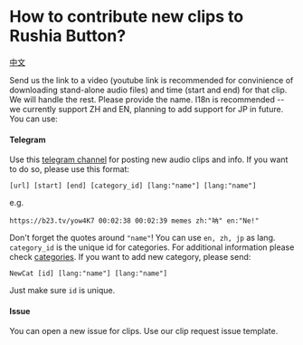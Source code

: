 # How to contribute new clips to Rushia Button?
[中文](https://github.com/Rushia-cn/Rushia-button/blob/master/Contribute.md)

Send us the link to a video (youtube link is recommended for convinience of downloading stand-alone audio files) and time (start and end) for that clip. We will handle the rest. Please provide the name. I18n is recommended -- we currently support ZH and EN, planning to add support for JP in future. 
You can use:
#### Telegram
Use this [telegram channel](https://t.me/rushiamajikawaii) for posting new audio clips and info. 
If you want to do so, please use this format:

```[url] [start] [end] [category_id] [lang:"name"] [lang:"name"]```

e.g.

```https://b23.tv/yow4K7 00:02:38 00:02:39 memes zh:"呐" en:"Ne!"```

Don't forget the quotes around `"name"`! You can use `en, zh, jp` as lang.
`category_id` is the unique id for categories. For additional information please check [categories](rushia.moe/category).
If you want to add new category, please send:

```NewCat [id] [lang:"name"] [lang:"name"]```

Just make sure `id` is unique.


#### Issue
You can open a new issue for clips. Use our clip request issue template.